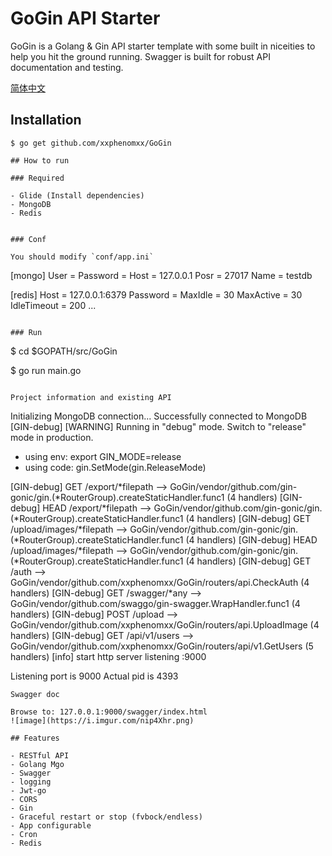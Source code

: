 # GoGin API Starter

GoGin is a Golang & Gin API starter template with some built in niceities to help you hit the ground running.
Swagger is built for robust API documentation and testing.

[简体中文](https://github.com/xxphenomxx/GoGin/blob/master/README_ZH.md)

## Installation
```
$ go get github.com/xxphenomxx/GoGin

## How to run

### Required

- Glide (Install dependencies)
- MongoDB
- Redis


### Conf

You should modify `conf/app.ini`

```
[mongo]
User = 
Password =
Host = 127.0.0.1
Posr = 27017
Name = testdb

[redis]
Host = 127.0.0.1:6379
Password =
MaxIdle = 30
MaxActive = 30
IdleTimeout = 200
...
```

### Run
```
$ cd $GOPATH/src/GoGin

$ go run main.go 
```

Project information and existing API

```
Initializing MongoDB connection...
Successfully connected to MongoDB
[GIN-debug] [WARNING] Running in "debug" mode. Switch to "release" mode in production.
 - using env:   export GIN_MODE=release
 - using code:  gin.SetMode(gin.ReleaseMode)

[GIN-debug] GET    /export/*filepath         --> GoGin/vendor/github.com/gin-gonic/gin.(*RouterGroup).createStaticHandler.func1 (4 handlers)
[GIN-debug] HEAD   /export/*filepath         --> GoGin/vendor/github.com/gin-gonic/gin.(*RouterGroup).createStaticHandler.func1 (4 handlers)
[GIN-debug] GET    /upload/images/*filepath  --> GoGin/vendor/github.com/gin-gonic/gin.(*RouterGroup).createStaticHandler.func1 (4 handlers)
[GIN-debug] HEAD   /upload/images/*filepath  --> GoGin/vendor/github.com/gin-gonic/gin.(*RouterGroup).createStaticHandler.func1 (4 handlers)
[GIN-debug] GET    /auth                     --> GoGin/vendor/github.com/xxphenomxx/GoGin/routers/api.CheckAuth (4 handlers)
[GIN-debug] GET    /swagger/*any             --> GoGin/vendor/github.com/swaggo/gin-swagger.WrapHandler.func1 (4 handlers)
[GIN-debug] POST   /upload                   --> GoGin/vendor/github.com/xxphenomxx/GoGin/routers/api.UploadImage (4 handlers)
[GIN-debug] GET    /api/v1/users             --> GoGin/vendor/github.com/xxphenomxx/GoGin/routers/api/v1.GetUsers (5 handlers)
[info] start http server listening :9000

Listening port is 9000
Actual pid is 4393
```
Swagger doc

Browse to: 127.0.0.1:9000/swagger/index.html
![image](https://i.imgur.com/nip4Xhr.png)

## Features

- RESTful API
- Golang Mgo
- Swagger
- logging
- Jwt-go
- CORS
- Gin
- Graceful restart or stop (fvbock/endless)
- App configurable
- Cron
- Redis